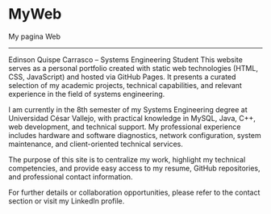 # MyWeb
My pagina Web
___________________________________________________________________________________________________________________________________________________________________________________________________________

Edinson Quispe Carrasco – Systems Engineering Student
This website serves as a personal portfolio created with static web technologies (HTML, CSS, JavaScript) and hosted via GitHub Pages. It presents a curated selection of my academic projects, technical capabilities, and relevant experience in the field of systems engineering.

I am currently in the 8th semester of my Systems Engineering degree at Universidad César Vallejo, with practical knowledge in MySQL, Java, C++, web development, and technical support. My professional experience includes hardware and software diagnostics, network configuration, system maintenance, and client-oriented technical services.

The purpose of this site is to centralize my work, highlight my technical competencies, and provide easy access to my resume, GitHub repositories, and professional contact information.

For further details or collaboration opportunities, please refer to the contact section or visit my LinkedIn profile.
